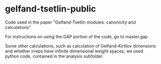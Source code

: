# gelfand-tsetlin-public
Code used in the paper "Gelfand-Tsetlin modules: canonicity and calculations"

For instructions on using the GAP portion of the code, go to master.gap

Some other calculations, such as calculation of Gelfand-Kirillov dimensions and whether irreps have infinite dimensional weight spaces, we used python code, contained in the analysis subfolder.
